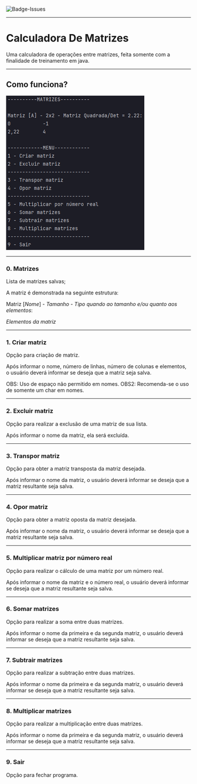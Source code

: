 ![Badge-Issues](https://img.shields.io/github/issues/Leony99/Calculadora-de-matrizes?label=Issues&style=plastic)

***

# Calculadora De Matrizes

Uma calculadora de operações entre matrizes, feita somente com a finalidade de treinamento em java.

***

## Como funciona?

![img.png](img.png)

***

### 0. Matrizes

Lista de matrizes salvas;

A matriz é demonstrada na seguinte estrutura:

Matriz [*Nome*] - *Tamanho* - *Tipo quando ao tamanho e/ou quanto aos elementos*:

*Elementos da matriz*

***

### 1. Criar matriz

Opção para criação de matriz.

Após informar o nome, número de linhas, número de colunas e elementos, o usuário deverá informar se deseja que a matriz seja salva.

OBS: Uso de espaço não permitido em nomes.
OBS2: Recomenda-se o uso de somente um char em nomes.

***

### 2. Excluir matriz

Opção para realizar a exclusão de uma matriz de sua lista.

Após informar o nome da matriz, ela será excluída.

***

### 3. Transpor matriz

Opção para obter a matriz transposta da matriz desejada.

Após informar o nome da matriz, o usuário deverá informar se deseja que a matriz resultante seja salva.

***

### 4. Opor matriz

Opção para obter a matriz oposta da matriz desejada.

Após informar o nome da matriz, o usuário deverá informar se deseja que a matriz resultante seja salva.

***

### 5. Multiplicar matriz por número real

Opção para realizar o cálculo de uma matriz por um número real.

Após informar o nome da matriz e o número real, o usuário deverá informar se deseja que a matriz resultante seja salva.

***

### 6. Somar matrizes

Opção para realizar a soma entre duas matrizes.

Após informar o nome da primeira e da segunda matriz, o usuário deverá informar se deseja que a matriz resultante seja salva.

***

### 7. Subtrair matrizes

Opção para realizar a subtração entre duas matrizes.

Após informar o nome da primeira e da segunda matriz, o usuário deverá informar se deseja que a matriz resultante seja salva.

***

### 8. Multiplicar matrizes

Opção para realizar a multiplicação entre duas matrizes.

Após informar o nome da primeira e da segunda matriz, o usuário deverá informar se deseja que a matriz resultante seja salva.

***

### 9. Sair

Opção para fechar programa.